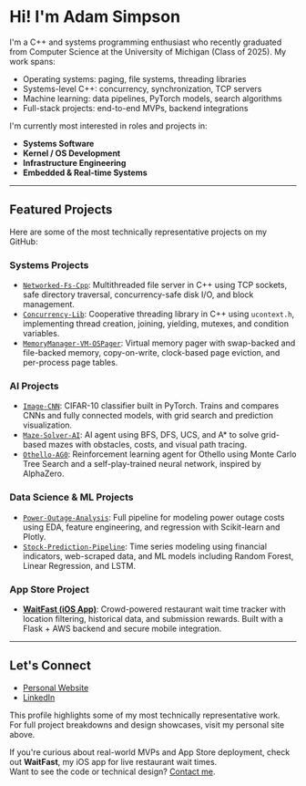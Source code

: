 # Hi! I'm Adam Simpson

I'm a C++ and systems programming enthusiast who recently graduated from Computer Science at the University of Michigan (Class of 2025). My work spans:

- Operating systems: paging, file systems, threading libraries
- Systems-level C++: concurrency, synchronization, TCP servers
- Machine learning: data pipelines, PyTorch models, search algorithms
- Full-stack projects: end-to-end MVPs, backend integrations

I'm currently most interested in roles and projects in:
- **Systems Software**
- **Kernel / OS Development**
- **Infrastructure Engineering**
- **Embedded & Real-time Systems**

---

## Featured Projects

Here are some of the most technically representative projects on my GitHub:

### Systems Projects

- [`Networked-Fs-Cpp`](https://github.com/will51mps0n/Networked-Fs-Cpp): Multithreaded file server in C++ using TCP sockets, safe directory traversal, concurrency-safe disk I/O, and block management.
- [`Concurrency-Lib`](https://github.com/will51mps0n/Concurrency-Lib): Cooperative threading library in C++ using `ucontext.h`, implementing thread creation, joining, yielding, mutexes, and condition variables.
- [`MemoryManager-VM-OSPager`](https://github.com/will51mps0n/MemoryManager-VM-OSPager): Virtual memory pager with swap-backed and file-backed memory, copy-on-write, clock-based page eviction, and per-process page tables.

### AI Projects

- [`Image-CNN`](https://github.com/will51mps0n/Image-CNN): CIFAR-10 classifier built in PyTorch. Trains and compares CNNs and fully connected models, with grid search and prediction visualization.
- [`Maze-Solver-AI`](https://github.com/will51mps0n/Maze-Solver-AI): AI agent using BFS, DFS, UCS, and A* to solve grid-based mazes with obstacles, costs, and visual path tracing.
- [`Othello-AG0`](https://github.com/will51mps0n/Othello-AG0): Reinforcement learning agent for Othello using Monte Carlo Tree Search and a self-play-trained neural network, inspired by AlphaZero.

### Data Science & ML Projects

- [`Power-Outage-Analysis`](https://github.com/will51mps0n/Power-Outage-Analysis): Full pipeline for modeling power outage costs using EDA, feature engineering, and regression with Scikit-learn and Plotly.
- [`Stock-Prediction-Pipeline`](https://github.com/will51mps0n/Stock-Prediction-Pipeline): Time series modeling using financial indicators, web-scraped data, and ML models including Random Forest, Linear Regression, and LSTM.

### App Store Project

- [**WaitFast (iOS App)**](https://apps.apple.com/us/app/waitfast/id6744225739): Crowd-powered restaurant wait time tracker with location filtering, historical data, and submission rewards. Built with a Flask + AWS backend and secure mobile integration.  

---

## Let's Connect

- [Personal Website](https://will51mps0n.github.io/Adam-Simpson-Portfolio/)  
- [LinkedIn](https://linkedin.com/in/adam-simpson)

This profile highlights some of my most technically representative work.  
For full project breakdowns and design showcases, visit my personal site above.

If you're curious about real-world MVPs and App Store deployment, check out **WaitFast**,   my iOS app for live restaurant wait times.  
Want to see the code or technical design? [Contact me](mailto:adwisi@umich.edu).

